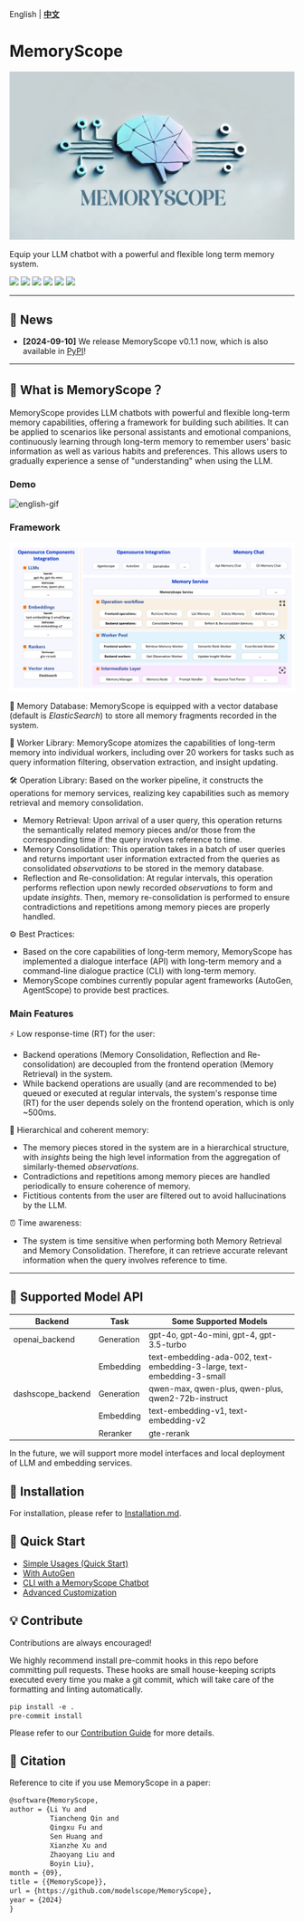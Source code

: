 English | [**中文**](./README_ZH.md)

# MemoryScope

![MemoryScope Logo](./docs/images/logo.png)

Equip your LLM chatbot with a powerful and flexible long term memory system.

[![](https://img.shields.io/badge/python-3.10+-blue)](https://pypi.org/project/memoryscope/)
[![](https://img.shields.io/badge/pypi-v0.1.1-blue?logo=pypi)](https://pypi.org/project/memoryscope/)
[![](https://img.shields.io/badge/license-Apache--2.0-black)](./LICENSE)
[![](https://img.shields.io/badge/Docs-English%7C%E4%B8%AD%E6%96%87-blue?logo=markdown)](https://modelscope.github.io/memoryscope/#welcome-to-memoryscope-tutorial-hub)
[![](https://img.shields.io/badge/Docs-API_Reference-blue?logo=markdown)](https://modelscope.github.io/memoryscope/)
[![](https://img.shields.io/badge/Contribute-Welcome-green)](https://modelscope.github.io/memoryscope/tutorial/contribute.html)

----
## 📰 News

- **[2024-09-10]** We release MemoryScope v0.1.1 now, which is also available in [PyPI](https://pypi.org/simple/memoryscope/)!
----
## 🌟 What is MemoryScope？
MemoryScope provides LLM chatbots with powerful and flexible long-term memory capabilities, offering a framework for building such abilities. 
It can be applied to scenarios like personal assistants and emotional companions, continuously learning through long-term memory to remember users' basic information as well as various habits and preferences. 
This allows users to gradually experience a sense of "understanding" when using the LLM.

### Demo
![english-gif](https://github.com/user-attachments/assets/1754c814-1342-4288-a8a3-74d0b40f59a6)

### Framework
![Framework](./docs/images/framework.png)

💾 Memory Database: MemoryScope is equipped with a vector database (default is *ElasticSearch*) to store all memory fragments recorded in the system.

🔧 Worker Library: MemoryScope atomizes the capabilities of long-term memory into individual workers, including over 20 workers for tasks such as query information filtering, observation extraction, and insight updating.

🛠️ Operation Library: Based on the worker pipeline, it constructs the operations for memory services, realizing key capabilities such as memory retrieval and memory consolidation.

- Memory Retrieval: Upon arrival of a user query, this operation returns the semantically related memory pieces 
and/or those from the corresponding time if the query involves reference to time.
- Memory Consolidation: This operation takes in a batch of user queries and returns important user information
extracted from the queries as consolidated *observations* to be stored in the memory database.
- Reflection and Re-consolidation: At regular intervals, this operation performs reflection upon newly recorded *observations*
to form and update *insights*. Then, memory re-consolidation is performed to ensure contradictions and repetitions
among memory pieces are properly handled.


⚙️ Best Practices:

- Based on the core capabilities of long-term memory, MemoryScope has implemented a dialogue interface (API) with long-term memory and a command-line dialogue practice (CLI) with long-term memory.
- MemoryScope combines currently popular agent frameworks (AutoGen, AgentScope) to provide best practices.

### Main Features

⚡ Low response-time (RT) for the user:
- Backend operations (Memory Consolidation, Reflection and Re-consolidation) are decoupled from the frontend operation
 (Memory Retrieval) in the system.
- While backend operations are usually (and are recommended to be) queued or executed at regular intervals, the 
system's response time (RT) for the user depends solely on the frontend operation, which is only ~500ms.

🌲 Hierarchical and coherent memory:
- The memory pieces stored in the system are in a hierarchical structure, with *insights* being the high level information
from the aggregation of similarly-themed *observations*.
- Contradictions and repetitions among memory pieces are handled periodically to ensure coherence of memory.
- Fictitious contents from the user are filtered out to avoid hallucinations by the LLM.

⏰ Time awareness:
- The system is time sensitive when performing both Memory Retrieval and Memory Consolidation. Therefore, it can retrieve
accurate relevant information when the query involves reference to time.

----

## 💼 Supported Model API

| Backend           | Task       | Some Supported Models                                                  |
|-------------------|------------|------------------------------------------------------------------------|
| openai_backend    | Generation | gpt-4o, gpt-4o-mini, gpt-4, gpt-3.5-turbo                              |
|                   | Embedding  | text-embedding-ada-002, text-embedding-3-large, text-embedding-3-small |
| dashscope_backend | Generation | qwen-max, qwen-plus, qwen-plus, qwen2-72b-instruct                     |
|                   | Embedding  | text-embedding-v1, text-embedding-v2                                   |
|                   | Reranker   | gte-rerank                                                             |

In the future, we will support more model interfaces and local deployment of LLM and embedding services.


## 🚀 Installation
For installation, please refer to [Installation.md](docs/installation.md). 


## 🍕 Quick Start
- [Simple Usages (Quick Start)](./examples/api/simple_usages.ipynb)
- [With AutoGen](./examples/api/autogen_example.md)
- [CLI with a MemoryScope Chatbot](./examples/cli/README.md)
- [Advanced Customization](./examples/advance/custom_operator.md)

## 💡 Contribute

Contributions are always encouraged!

We highly recommend install pre-commit hooks in this repo before committing pull requests.
These hooks are small house-keeping scripts executed every time you make a git commit,
which will take care of the formatting and linting automatically.
```shell
pip install -e .
pre-commit install
```

Please refer to our [Contribution Guide](./docs/contribution.md) for more details.

## 📖 Citation

Reference to cite if you use MemoryScope in a paper:

```
@software{MemoryScope,
author = {Li Yu and 
          Tiancheng Qin and
          Qingxu Fu and
          Sen Huang and
          Xianzhe Xu and
          Zhaoyang Liu and
          Boyin Liu},
month = {09},
title = {{MemoryScope}},
url = {https://github.com/modelscope/MemoryScope},
year = {2024}
}
```
